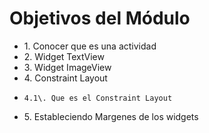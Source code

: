 # Objetivos del Módulo

* 1\. Conocer que es una actividad
* 2\. Widget TextView
* 3\. Widget ImageView
* 4\. Constraint Layout
*     4.1\. Que es el Constraint Layout 
* 5\. Estableciendo Margenes de los widgets
